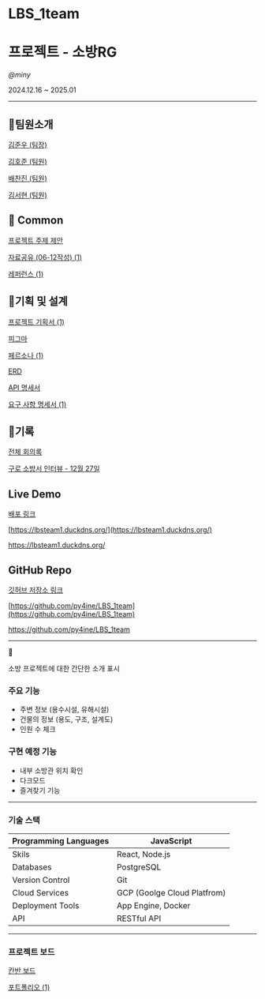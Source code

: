 # LBS_1team
 
# 프로젝트 - 소방RG

*@miny*

2024.12.16 ~ 2025.01

---

## 👯팀원소개

[김준우 (팀장)](https://www.notion.so/15fe53d1ead5800aba97e53b21af92bd?pvs=21)

[김호준 (팀원)](https://www.notion.so/15fe53d1ead580d5a70bcdff96731580?pvs=21)

[배찬진 (팀원)](https://www.notion.so/15fe53d1ead580b98214dcb87f8e1ef2?pvs=21)

[김서현 (팀원)](https://www.notion.so/15fe53d1ead5805eaaaffe4b1ae74e3b?pvs=21)

## 📄 Common

[프로젝트 주제 제안](https://www.notion.so/15fe53d1ead580249d05f4d2d781ab78?pvs=21)

[자료공유 (06-12작성) (1)](https://www.notion.so/06-12-1-15fe53d1ead5802a9645f52cf5bb1621?pvs=21)

[레퍼런스 (1)](https://www.notion.so/1-15fe53d1ead580939457d7d5dc4630c3?pvs=21)

## 📑기획 및 설계

[프로젝트 기획서 (1)](https://www.notion.so/1-15fe53d1ead580fab8dbfd58365157d6?pvs=21)

[ 피그마](https://www.notion.so/15fe53d1ead58072b8eac135a5885668?pvs=21)

[페르소나 (1)](https://www.notion.so/1-15fe53d1ead580d89e7fdc8ea7817404?pvs=21)

[ERD](https://www.notion.so/ERD-15fe53d1ead58066a508c7b4b22a065e?pvs=21)

[API 명세서](https://www.notion.so/API-15fe53d1ead580fbad80d353d133fc0b?pvs=21)

[요구 사항 명세서 (1)](https://www.notion.so/1-15fe53d1ead5803abaacc0ac2e6fffb2?pvs=21)

## 📄기록

[전체 회의록](https://www.notion.so/15fe53d1ead580708142c58271e503ff?pvs=21)

[구로 소방서 인터뷰 - 12월 27일](https://www.notion.so/12-27-168e53d1ead5804fade6c4839acf15e4?pvs=21)

## Live Demo

[배포 링크](https://lbsteam1.duckdns.org/)

[https://lbsteam1.duckdns.org/](https://lbsteam1.duckdns.org/)

https://lbsteam1.duckdns.org/

## GitHub Repo

[깃허브 저장소 링크](https://github.com/py4ine/LBS_1team)

[https://github.com/py4ine/LBS_1team](https://github.com/py4ine/LBS_1team)

https://github.com/py4ine/LBS_1team

---

<aside>
💬

소방 프로젝트에 대한 간단한 소개 표시

</aside>

### 주요 기능

- 주변 정보 (용수시설, 유해시설)
- 건물의 정보 (용도, 구조, 설계도)
- 인원 수 체크

### 구현 예정 기능

- 내부 소방관 위치 확인
- 다크모드
- 즐겨찾기 기능

---

### 기술 스택

| Programming Languages | JavaScript |
| --- | --- |
| Skils | React, Node.js |
| Databases | PostgreSQL |
| Version Control | Git |
| Cloud Services | GCP (Goolge Cloud Platfrom) |
| Deployment Tools | App Engine, Docker |
| API | RESTful API |

---

### 프로젝트 보드

[칸반 보드](%E1%84%8F%E1%85%A1%E1%86%AB%E1%84%87%E1%85%A1%E1%86%AB%20%E1%84%87%E1%85%A9%E1%84%83%E1%85%B3%2015ee53d1ead580d58cf7e05702a4f201.csv)

[ 포트폴리오 (1)](https://www.notion.so/1-182e53d1ead580d38bfdcc7da97e04ec?pvs=21)
